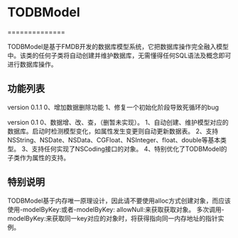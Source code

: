 # TODBModel
==============

TODBModel是基于FMDB开发的数据库模型系统，它把数据库操作完全融入模型中。该类的任何子类将自动创建并维护数据库，无需懂得任何SQL语法及概念即可进行数据库操作。

功能列表
------------
version 0.1.1
0、增加数据删除功能
1、修复一个初始化阶段导致死循环的bug

version 0.1
0、数据增、改、查，（删暂未实现）。
1、自动创建、维护模型对应的数据库。启动时检测模型变化，如属性发生变更则自动更新数据表。
2、支持NSString、NSDate、NSData、CGFloat、NSInteger、float、double等基本类型。
3、支持任何实现了NSCoding接口的对象。
4、特别优化了TODBModel的子类作为属性的支持。

特别说明
------------
TODBModel基于内存唯一原理设计，因此请不要使用alloc方式创建对象，而应该使用-modelByKey:或者-modelByKey: allowNull:来获取获取对象。
多次调用-modelByKey:来获取同一key对应的对象时，将获得指向同一内存地址的指针实例。
